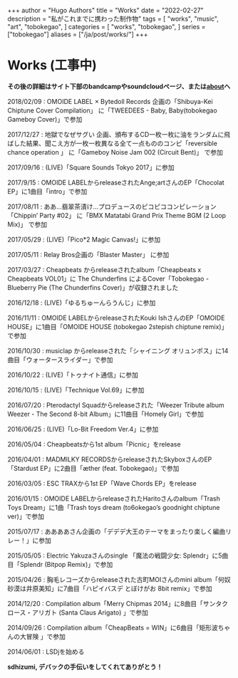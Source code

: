 +++
author = "Hugo Authors"
title = "Works"
date = "2022-02-27"
description = "私がこれまでに携わった制作物"
tags = [
    "works",
    "music",
    "art",
    "tobokegao",
]
categories = [
    "works",
    "tobokegao",
]
series = ["tobokegao"]
aliases = ["/ja/post/works/"]
+++

# Works (工事中)

**その後の詳細はサイト下部のbandcampやsoundcloudページ、または[about](https://tobokegao.github.io/ja/about/)へ**

2018/02/09 : OMOIDE LABEL × Bytedoll Records 企画の「Shibuya-Kei Chiptune Cover Compilation」 に「TWEEDEES - Baby, Baby(tobokegao Gameboy Cover)」で参加

2017/12/27 : 地獄でなぜサグい 企画、頒布するCD一枚一枚に油をランダムに飛ばした結果、聞こえ方が一枚一枚異なる全て一点もののコンピ「reversible chance operation 」 に「Gameboy Noise Jam 002 (Circuit Bent)」 で参加

2017/09/16 : (LIVE)「Square Sounds Tokyo 2017」に参加

2017/9/15 : OMOIDE LABELからreleaseされたAnge;artさんのEP「Chocolat EP」に1曲目「intro」で参加

2017/08/11 : ああ…翡翠茶漬け…プロデュースのピコピココンピレーション「Chippin’ Party #02」 に「BMX Matatabi Grand Prix Theme BGM (2 Loop Mix)」 で参加

2017/05/29 : (LIVE)「Pico*2 Magic Canvas!」に参加

2017/05/11 : Relay Bros企画の「Blaster Master」 に参加

2017/03/27 : Cheapbeats からreleaseされたalbum「Cheapbeats x Cheapbeats VOL01」に The Chunderfins によるCover「Tobokegao - Blueberry Pie (The Chunderfins Cover)」が収録されました

2016/12/18 : (LIVE)「ゆるちゅーんらうんじ」に参加

2016/11/11 : OMOIDE LABELからreleaseされたKouki IshさんのEP「OMOIDE HOUSE」に1曲目「OMOIDE HOUSE (tobokegao 2stepish chiptune remix)」で参加

2016/10/30 : musiclap からreleaseされた「シャイニング オリュンポス」に14曲目「ウォータースライダー」で参加

2016/10/22 : (LIVE)「トゥナイト通信」に参加

2016/10/15 : (LIVE)「Technique Vol.69」に参加

2016/07/20 : Pterodactyl Squadからreleaseされた「Weezer Tribute album Weezer - The Second 8-bit Album」に11曲目「Homely Girl」で参加

2016/06/25 : (LIVE)「Lo-Bit Freedom Ver.4」に参加

2016/05/04 : Cheapbeatsから1st album「Picnic」をrelease

2016/04/01 : MADMILKY RECORDSからreleaseされたSkyboxさんのEP「Stardust EP」に2曲目「æther (feat. Tobokegao)」で参加

2016/03/05 : ESC TRAXから1st EP「Wave Chords EP」をrelease

2016/01/15 : OMOIDE LABELからreleaseされたHaritoさんのalbum「Trash Toys Dream」に1曲「Trash toys dream (to6okegao’s goodnight chiptune ver)」で参加

2015/07/17 : ああああさん企画の「デデデ大王のテーマをまったり楽しく編曲リレー！」に参加

2015/05/05 : Electric Yakuzaさんのsingle 「魔法の戦闘少女: Splendr」に5曲目「Splendr (Bitpop Remix)」で参加

2015/04/26 : 胸毛レコーズからreleaseされた古町MOIさんのmini album「何奴砂漠は井原美知」に7曲目「ハピイバスデ とぼけがお 8bit remix」で参加

2014/12/20 : Compilation album「Merry Chipmas 2014」に8曲目「サンタクロース・アリガト (Santa Claus Arigato) 」で参加

2014/09/26 : Compilation album「CheapBeats = WIN」に6曲目「矩形波ちゃんの大冒険 」で参加

2014/06/01 : LSDjを始める

**sdhizumi, デバックの手伝いをしてくれてありがとう！**